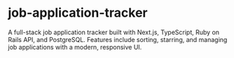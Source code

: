 # job-application-tracker
A full-stack job application tracker built with Next.js, TypeScript, Ruby on Rails API, and PostgreSQL. Features include sorting, starring, and managing job applications with a modern, responsive UI.
